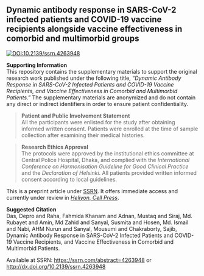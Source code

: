 ## Dynamic antibody response in SARS-CoV-2 infected patients and COVID-19 vaccine recipients alongside vaccine effectiveness in comorbid and multimorbid groups 

[![DOI:10.2139/ssrn.4263948](http://img.shields.io/badge/DOI-10.2139/ssrn.4263948-B31B1B.svg)](http://dx.doi.org/10.2139/ssrn.4263948) 

**Supporting Information** <br/> 
This repository contains the supplementary materials to support the original research work published under the following title, *“Dynamic Antibody Response in SARS-CoV-2 Infected Patients and COVID-19 Vaccine Recipients, and Vaccine Effectiveness in Comorbid and Multimorbid Patients.”* The supplementary materials are anonymized and do not contain any direct or indirect identifiers in order to ensure patient confidentiality. 

>**Patient and Public Involvement Statement** <br/>
All the participants were enlisted for the study after obtaining informed written consent. Patients were enrolled at the time of sample collection after examining their medical histories.


>**Research Ethics Approval** <br/> 
The protocols were approved by the institutional ethics committee at Central Police Hospital, Dhaka, and complied with the *International Conference on Harmonisation Guideline for Good Clinical Practice* and the *Declaration of Helsinki*. All patients provided written informed consent according to local guidelines.  

This is a preprint article under [SSRN](https://papers.ssrn.com/sol3/papers.cfm?abstract_id=4263948). It offers immediate access and currently under review in [*Heliyon, Cell Press*](https://www.cell.com/heliyon/home).

**Suggested Citation** <br/> 
Das, Depro and Raha, Fahmida Khanam and Adnan, Mustaq and Siraj, Md. Rubayet and Amin, Md Zahid and Sanyal, Susmita and Hosen, Md. Ismail and Nabi, AHM Nurun and Sanyal, Mousumi and Chakraborty, Sajib, Dynamic Antibody Response in SARS-CoV-2 Infected Patients and COVID-19 Vaccine Recipients, and Vaccine Effectiveness in Comorbid and Multimorbid Patients. 

Available at SSRN: https://ssrn.com/abstract=4263948 or http://dx.doi.org/10.2139/ssrn.4263948 

